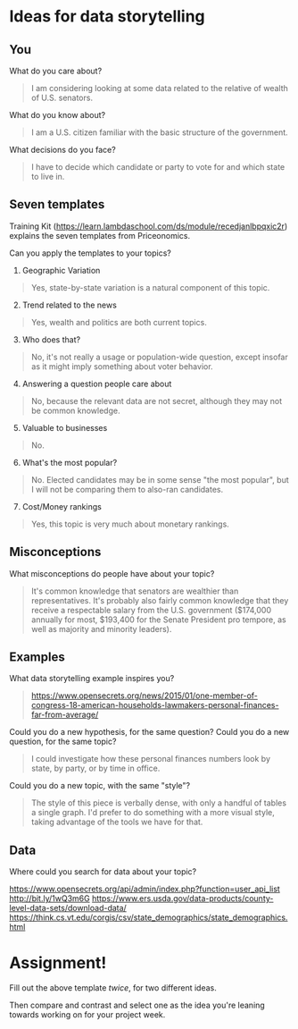 # Ideas for data storytelling

## You

What do you care about?
> I am considering looking at some data related to the relative of wealth of U.S. senators.

What do you know about?
> I am a U.S. citizen familiar with the basic structure of the government.

What decisions do you face?
> I have to decide which candidate or party to vote for and which state to live in.

## Seven templates

Training Kit (https://learn.lambdaschool.com/ds/module/recedjanlbpqxic2r) explains the seven templates from Priceonomics.

Can you apply the templates to your topics? 

1. Geographic Variation
> Yes, state-by-state variation is a natural component of this topic.

2. Trend related to the news
> Yes, wealth and politics are both current topics.

3. Who does that?
> No, it's not really a usage or population-wide question, except insofar as it might imply something about voter behavior.

4. Answering a question people care about
> No, because the relevant data are not secret, although they may not be common knowledge.

5. Valuable to businesses
> No.

6. What's the most popular?
> No. Elected candidates may be in some sense "the most popular", but I will not be comparing them to also-ran candidates.

7. Cost/Money rankings
> Yes, this topic is very much about monetary rankings.

## Misconceptions

What misconceptions do people have about your topic?
> It's common knowledge that senators are wealthier than representatives. It's probably also fairly common knowledge that they receive a respectable salary from the U.S. government ($174,000 annually for most, $193,400 for the Senate President pro tempore, as well as majority and minority leaders).

## Examples

What data storytelling example inspires you?
> https://www.opensecrets.org/news/2015/01/one-member-of-congress-18-american-households-lawmakers-personal-finances-far-from-average/

Could you do a new hypothesis, for the same question? Could you do a new question, for the same topic?
> I could investigate how these personal finances numbers look by state, by party, or by time in office.

Could you do a new topic, with the same "style"?
> The style of this piece is verbally dense, with only a handful of tables a single graph. I'd prefer to do something with a more visual style, taking advantage of the tools we have for that.

## Data

Where could you search for data about your topic?

https://www.opensecrets.org/api/admin/index.php?function=user_api_list
http://bit.ly/1wQ3m6G
https://www.ers.usda.gov/data-products/county-level-data-sets/download-data/
https://think.cs.vt.edu/corgis/csv/state_demographics/state_demographics.html

# Assignment!

Fill out the above template *twice*, for two different ideas.

Then compare and contrast and select one as the idea you're leaning towards
working on for your project week.

